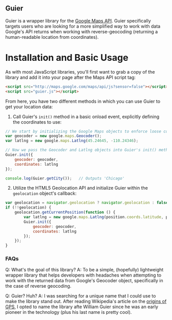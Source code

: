 ## Guier

Guier is a wrapper library for the [Google Maps API](https://developers.google.com/maps/documentation/javascript/geocoding). Guier specifically targets users who are looking for a more simplified way to work with data Google's API returns when working with reverse-geocoding (returning a human-readable location from coordinates).

# Installation and Basic Usage
As with most JavaScript libraries, you'll first want to grab a copy of the library and add it into your page after the Maps API script tag:

```html
<script src="http://maps.google.com/maps/api/js?sensor=false"></script>
<script src="guier.js"></script>
```

From here, you have two different methods in which you can use Guier to get your location data:

1. Call Guier's `init()` method in a basic onload event, explicitly defining the coordinates to use:

```js
// We start by initializing the Google Maps objects to enforce loose coupling
var geocoder = new google.maps.Geocoder();
var latlng = new google.maps.Latlng(45.24645, -110.24346);

// Now we pass the Geocoder and Latlng objects into Guier's init() method
Guier.init({
	geocoder: geocoder,
	coordinates: latlng
});

console.log(Guier.getCity());	// Outputs 'Chicago'
```

2. Utilize the HTML5 Geolocation API and initialize Guier within the `geolocation` object's callback:

```js
var geolocation = navigator.geolocation ? navigator.geolocation : false;
if (!!geolocation) {
	geolocation.getCurrentPosition(function () {
		var latlng = new google.maps.Latlng(position.coords.latitude, position.coords.longitude);
		Guier.init({
			geocoder: geocoder,
			coordinates: latlng
		});
	});
}
```

### FAQs
Q: What's the goal of this library?
A: To be a simple, (hopefully) lightweight wrapper library that helps developers with headaches when attempting to work with the returned data from Google's Geocoder object, specifically in the case of reverse geocoding.

Q: Guier? Huh?
A: I was searching for a unique name that I could use to make the library stand out. After reading Wikipedia's article on the [origins of GPS](http://en.wikipedia.org/wiki/GPS), I opted to name the library afte William Guier since he was an early pioneer in the technology (plus his last name is pretty cool).